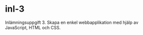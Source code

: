 # inl-3
Inlämningsuppgift 3. 
Skapa en enkel webbapplikation med hjälp av JavaScript, HTML och CSS.
